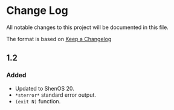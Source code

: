 # Change Log

All notable changes to this project will be documented in this file.

The format is based on [Keep a Changelog](http://keepachangelog.com/)

## 1.2

### Added

- Updated to ShenOS 20.
- `*sterror*` standard error output.
- `(exit N)` function.


